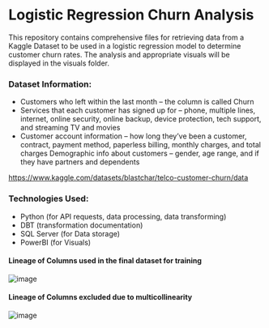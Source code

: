 # Logistic Regression Churn Analysis

This repository contains comprehensive files for retrieving data from a Kaggle Dataset to be used in a logistic regression model to determine customer churn rates. The analysis and appropriate visuals will be displayed in the visuals folder.

### Dataset Information:
- Customers who left within the last month – the column is called Churn
- Services that each customer has signed up for – phone, multiple lines, internet, online security, online backup, device protection, tech support, and streaming TV and movies
- Customer account information – how long they’ve been a customer, contract, payment method, paperless billing, monthly charges, and total charges
Demographic info about customers – gender, age range, and if they have partners and dependents

https://www.kaggle.com/datasets/blastchar/telco-customer-churn/data


### Technologies Used:
- Python (for API requests, data processing, data transforming)
- DBT (transformation documentation)
- SQL Server (for Data storage)
- PowerBI (for Visuals)

#### Lineage of Columns used in the final dataset for training 
![image](https://github.com/user-attachments/assets/6bdfce1d-f74f-4465-885d-055a28f4fb2b) 

#### Lineage of Columns excluded due to multicollinearity
![image](https://github.com/user-attachments/assets/05904784-8e0c-46b6-8edf-2db9ec02be14)
